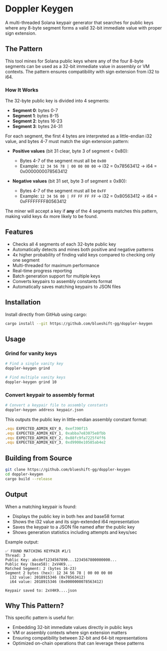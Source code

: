 # Doppler Keygen

A multi-threaded Solana keypair generator that searches for public keys where any 8-byte segment forms a valid 32-bit immediate value with proper sign extension.

## The Pattern

This tool mines for Solana public keys where any of the four 8-byte segments can be used as a 32-bit immediate value in assembly or VM contexts. The pattern ensures compatibility with sign extension from i32 to i64.

### How It Works

The 32-byte public key is divided into 4 segments:
- **Segment 0**: bytes 0-7
- **Segment 1**: bytes 8-15
- **Segment 2**: bytes 16-23
- **Segment 3**: bytes 24-31

For each segment, the first 4 bytes are interpreted as a little-endian i32 value, and bytes 4-7 must match the sign extension pattern:

- **Positive values** (bit 31 clear, byte 3 of segment < 0x80):
  - Bytes 4-7 of the segment must all be `0x00`
  - Example: `12 34 56 78 | 00 00 00 00` → i32 = 0x78563412 → i64 = 0x0000000078563412

- **Negative values** (bit 31 set, byte 3 of segment ≥ 0x80):
  - Bytes 4-7 of the segment must all be `0xFF`
  - Example: `12 34 56 80 | FF FF FF FF` → i32 = 0x80563412 → i64 = 0xFFFFFFFF80563412

The miner will accept a key if **any** of the 4 segments matches this pattern, making valid keys 4x more likely to be found.

## Features

- Checks all 4 segments of each 32-byte public key
- Automatically detects and mines both positive and negative patterns
- 4x higher probability of finding valid keys compared to checking only one segment
- Multi-threaded for maximum performance
- Real-time progress reporting
- Batch generation support for multiple keys
- Converts keypairs to assembly constants format
- Automatically saves matching keypairs to JSON files

## Installation

Install directly from GitHub using cargo:

```bash
cargo install --git https://github.com/blueshift-gg/doppler-keygen
```

## Usage

### Grind for vanity keys

```bash
# Find a single vanity key
doppler-keygen grind

# Find multiple vanity keys
doppler-keygen grind 10
```

### Convert keypair to assembly format

```bash
# Convert a keypair file to assembly constants
doppler-keygen address keypair.json
```

This outputs the public key in little-endian assembly constant format:
```asm
.equ EXPECTED_ADMIN_KEY_0, 0xef390f15
.equ EXPECTED_ADMIN_KEY_1, 0xabba7e83075e8fbb
.equ EXPECTED_ADMIN_KEY_2, 0x88fc9fa7225f4ff6
.equ EXPECTED_ADMIN_KEY_3, 0xd9900e10585ab4e2
```

## Building from Source

```bash
git clone https://github.com/blueshift-gg/doppler-keygen
cd doppler-keygen
cargo build --release
```

## Output

When a matching keypair is found:
- Displays the public key in both hex and base58 format
- Shows the i32 value and its sign-extended i64 representation
- Saves the keypair to a JSON file named after the public key
- Shows generation statistics including attempts and keys/sec

Example output:
```
✅ FOUND MATCHING KEYPAIR #1/1
Thread: 3
Public Key: abcdef1234567890...1234567800000000...
Public Key (base58): 2xV4K9...
Matched Segment: 2 (bytes 16-23)
Segment 2 bytes (hex): 12 34 56 78 | 00 00 00 00
  i32 value: 2018915346 (0x78563412)
  i64 value: 2018915346 (0x0000000078563412)

Keypair saved to: 2xV4K9....json
```

## Why This Pattern?

This specific pattern is useful for:
- Embedding 32-bit immediate values directly in public keys
- VM or assembly contexts where sign extension matters
- Ensuring compatibility between 32-bit and 64-bit representations
- Optimized on-chain operations that can leverage these patterns